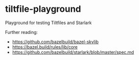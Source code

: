 # tiltfile-playground
Playground for testing Tiltfiles and Starlark

Further reading:
- https://github.com/bazelbuild/bazel-skylib
- https://bazel.build/rules/lib/core
- https://github.com/bazelbuild/starlark/blob/master/spec.md
